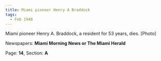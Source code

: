 ```yaml
---  
title: Miami pioneer Henry A Braddock  
tags:  
  - Feb 1948  
---  
```

  
Miami pioneer Henry A. Braddock, a resident for 53 years, dies. [Photo]  
  
Newspapers: **Miami Morning News or The Miami Herald**  
  
Page: **14**, Section: **A** 

